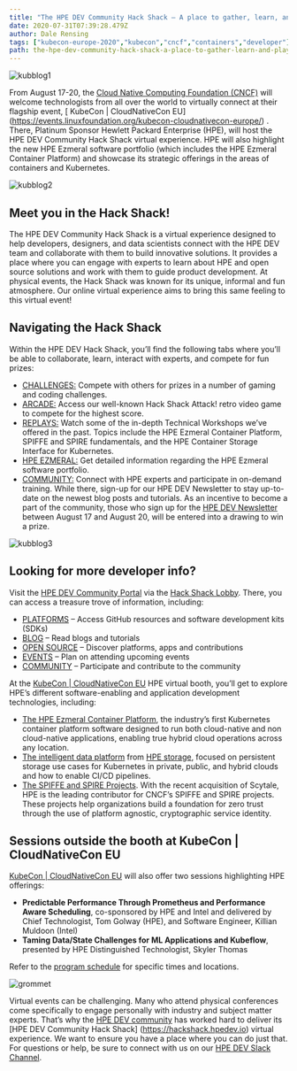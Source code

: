 ```yaml
---
title: "The HPE DEV Community Hack Shack – A place to gather, learn, and play"
date: 2020-07-31T07:39:28.479Z
author: Dale Rensing 
tags: ["kubecon-europe-2020","kubecon","cncf","containers","developer"]
path: the-hpe-dev-community-hack-shack-a-place-to-gather-learn-and-play
---
```

![kubblog1](https://hpe-developer-portal.s3.amazonaws.com/uploads/media/2020/7/kubblog1-1596183350621.png)

From August 17-20, the [Cloud Native Computing Foundation (CNCF)](http://cncf.io) will welcome technologists from all over the world to virtually connect at their flagship event, [ KubeCon | CloudNativeCon EU] (https://events.linuxfoundation.org/kubecon-cloudnativecon-europe/) . There, Platinum Sponsor Hewlett Packard Enterprise (HPE), will host the HPE DEV Community Hack Shack virtual experience. HPE will also highlight the new HPE Ezmeral software portfolio (which includes the HPE Ezmeral Container Platform) and showcase its strategic offerings in the areas of containers and Kubernetes.

![kubblog2](https://hpe-developer-portal.s3.amazonaws.com/uploads/media/2020/7/kubblog2-1596183367896.png)

## Meet you in the Hack Shack!

The HPE DEV Community Hack Shack is a virtual experience designed to help developers, designers, and data scientists connect with the HPE DEV team and collaborate with them to build innovative solutions. It provides a place where you can engage with experts to learn about HPE and open source solutions and work with them to guide product development. At physical events, the Hack Shack was known for its unique, informal and fun atmosphere. Our online virtual experience aims to bring this same feeling to this virtual event!

## Navigating the Hack Shack

Within the HPE DEV Hack Shack, you’ll find the following tabs where you’ll be able to collaborate, learn, interact with experts, and compete for fun prizes:

* [CHALLENGES:](https://hackshack.hpedev.io/challenges) Compete with others for prizes in a number of gaming and coding challenges. 
* [ARCADE:](https://hackshack.hpedev.io/arcade) Access our well-known Hack Shack Attack! retro video game to compete for the highest score.
* [REPLAYS:](https://hackshack.hpedev.io/replays) Watch some of the in-depth Technical Workshops we’ve offered in the past. Topics include the HPE Ezmeral Container Platform, SPIFFE and SPIRE fundamentals, and the HPE Container Storage Interface for Kubernetes. 
* [HPE EZMERAL:](https://hackshack.hpedev.io/ezmeral) Get detailed information regarding the HPE Ezmeral software portfolio. 
* [COMMUNITY:](https://hackshack.hpedev.io/community) Connect with HPE experts and participate in on-demand training. While there, sign-up for our HPE DEV Newsletter to stay up-to-date on the newest blog posts and tutorials. As an incentive to become a part of the community, those who sign up for the [HPE DEV Newsletter](https://developer.hpe.com/event/kubecon-europe-2020?listid=10605211) between August 17 and August 20, will be entered into a drawing to win a prize.


![kubblog3](https://hpe-developer-portal.s3.amazonaws.com/uploads/media/2020/7/kubblog3-1596183377034.png)

## Looking for more developer info?

Visit the [HPE DEV Community Portal](https://developer.hpe.com) via the [Hack Shack Lobby](https://hackshack.hpedev.io). There, you can access a treasure trove of information, including:
* [PLATFORMS](https://developer.hpe.com/platforms) – Access GitHub resources and software development kits (SDKs)
* [BLOG](https://developer.hpe.com/blog) – Read blogs and tutorials 
* [OPEN SOURCE](https://developer.hpe.com/projects) – Discover platforms, apps and contributions
* [EVENTS](https://developer.hpe.com/events) – Plan on attending upcoming events
* [COMMUNITY](https://developer.hpe.com/community) – Participate and contribute to the community

At the [KubeCon | CloudNativeCon EU](https://events.linuxfoundation.org/kubecon-cloudnativecon-europe/) HPE virtual booth, you’ll get to explore HPE’s different software-enabling and application development technologies, including:

* [The HPE Ezmeral Container Platform](https://www.hpe.com/us/en/solutions/container-platform.html), the industry’s first Kubernetes container platform software designed to run both cloud-native and non cloud-native applications, enabling true hybrid cloud operations across any location. 
* [The intelligent data platform](https://www.hpe.com/us/en/storage/intelligent-storage.html?chatsrc=ot-en&jumpid=ps_8r5mdg32xs_aid-520023673&gclid=Cj0KCQiAs67yBRC7ARIsAF49CdU6O6Hbaj1lwT8tcrU702BzRnZboWNQILTShb0cCk-eEk7nUjQ-yhMaAv4fEALw_wcB&gclsrc=aw.ds) from [HPE storage](https://www.hpe.com/us/en/storage.html), focused on persistent storage use cases for Kubernetes in private, public, and hybrid clouds and how to enable CI/CD pipelines. 
* [The SPIFFE and SPIRE Projects](https://spiffe.io/). With the recent acquisition of Scytale, HPE is the leading contributor for CNCF’s SPIFFE and SPIRE projects. These projects help organizations build a foundation for zero trust through the use of platform agnostic, cryptographic service identity. 

## Sessions outside the booth at KubeCon | CloudNativeCon EU

[KubeCon | CloudNativeCon EU](https://events.linuxfoundation.org/kubecon-cloudnativecon-europe/) will also offer two sessions highlighting HPE offerings:
* **Predictable Performance Through Prometheus and Performance Aware Scheduling**, co-sponsored by HPE and Intel and delivered by Chief Technologist, Tom Golway (HPE), and Software Engineer, Killian Muldoon (Intel)
* **Taming Data/State Challenges for ML Applications and Kubeflow**, presented by HPE Distinguished Technologist, Skyler Thomas

Refer to the [program schedule](https://events.linuxfoundation.org/kubecon-cloudnativecon-europe/program/schedule/) for specific times and locations.


![grommet](https://hpe-developer-portal.s3.amazonaws.com/uploads/media/2020/7/grommet-1596183385085.png)

Virtual events can be challenging. Many who attend physical conferences come specifically to engage personally with industry and subject matter experts. That’s why the [HPE DEV community](https://developer.hpe.com/community) has worked hard to deliver its [HPE DEV Community Hack Shack] (https://hackshack.hpedev.io) virtual experience. We want to ensure you have a place where you can do just that. For questions or help, be sure to connect with us on our [HPE DEV Slack Channel](https://slack.hpedev.io/). 